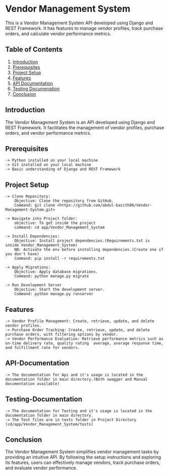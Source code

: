 # Vendor Management System

This is a Vendor Management System API developed using Django and REST Framework. It has features to manage vendor profiles, track purchase orders, and calculate vendor performance metrics.

## Table of Contents

1. [Introduction](#introduction)
2. [Prerequisites](#prerequisites)
3. [Project Setup](#Project-Setup)
4. [Features](#Features)
5. [API Documentation](#Api-documentation)
6. [Testing Documenation](#testing-documentation)
7. [Conclusion](#Conclusion)


## Introduction

The Vendor Management System is an API developed using Django and REST Framework. It facilitates the management of vendor profiles, purchase orders, and vendor performance metrics.

## Prerequisites

    -> Python installed on your local machine
    -> Git installed on your local machine
    -> Basic understanding of Django and REST Framework

## Project Setup

    -> Clone Repository:
        Objective: Clone the repository from GitHub.
        Command: git clone <https://github.com/abdul-basith06/Vendor-Management-System.git>

    -> Navigate into Project folder:
        objective: To get inside the project
        command: cd app/Vendor_Management_System    

    -> Install Dependencies:
        Objective: Install project dependencies.(Requirements.txt is inside Vendor_Management_System)
        NB: Activate the env before installing dependencies.(Create one if you don't have)
        Command: pip install -r requirements.txt

    -> Apply Migrations:
        Objective: Apply database migrations.
        Command: python manage.py migrate

    -> Run Development Server
        Objective: Start the development server.
        Command: python manage.py runserver

## Features

    -> Vendor Profile Management: Create, retrieve, update, and delete vendor profiles.
    -> Purchase Order Tracking: Create, retrieve, update, and delete purchase orders, with filtering options by vendor.
    -> Vendor Performance Evaluation: Retrieve performance metrics such as on-time delivery rate, quality rating  average, average response time, and fulfillment rate for vendors.

## API-Documentation

    -> The documentation for Api and it's usage is located in the documentation folder in main directory.(Both swagger and Manual documentation available)

## Testing-Documentation

    -> The documentation for Testing and it's usage is located in the documentation folder in main directory.
    -> The Test files are in tests folder in Project Directory (cd/app/Vendor_Management_System/tests)

## Conclusion

The Vendor Management System simplifies vendor management tasks by providing an intuitive API. By following the setup instructions and exploring its features, users can effectively manage vendors, track purchase orders, and evaluate vendor performance.

